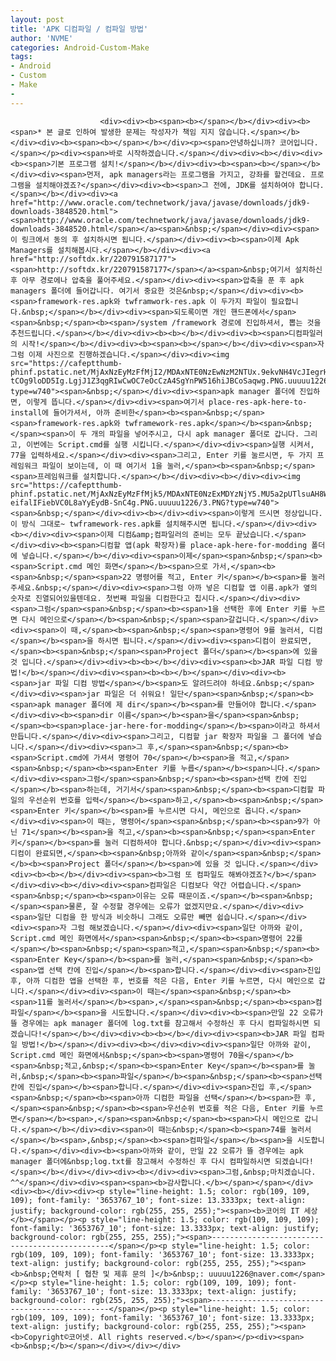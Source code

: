 ```yaml
---
layout: post
title: 'APK 디컴파일 / 컴파일 방법'
author: 'NVME'
categories: Android-Custom-Make
tags:
- Android
- Custom
- Make
-
---
```



<script> location.href='https://cafe.naver.com/develoid/805831' ; </script>


















						<div><div><b><span><b></span></b></div><div><b><span>* 본 글로 인하여 발생한 문제는 작성자가 책임 지지 않습니다.</span></b></div><div><b><span><b></span></b></div><p><span>안녕하십니까? 코어입니다.</span></p><div><span>바로 시작하겠습니다.</span></div><div><b></div><div><b><span>기본 프로그램 설치!</span></b></div><div><b><span><b></span></b></div><div><span>먼저, apk managers라는 프로그램을 가지고, 강좌를 할건데요. 프로그램을 설치해야겠죠?</span></div><div><b><span>그 전에, JDK를 설치하여야 합니다.</span></b></div><div><a href="http://www.oracle.com/technetwork/java/javase/downloads/jdk9-downloads-3848520.html"><span>http://www.oracle.com/technetwork/java/javase/downloads/jdk9-downloads-3848520.html</span></a><span>&nbsp;</span></div><div><span>이 링크에서 동의 후 설치하시면 됩니다.</span></div><div><b><span>이제 Apk Managers를 설치해봅시다.</span></b></div><div><a href="http://softdx.kr/220791587177"><span>http://softdx.kr/220791587177</span></a><span>&nbsp;여기서 설치하신 후 아무 경로에나 압축을 풀어주세요.</span></div><div><span>압축을 푼 후 apk managers 폴더에 들어갑니다. 여기서 중요한 것은&nbsp;</span></div><div><b><span>framework-res.apk와 twframwork-res.apk 이 두가지 파일이 필요합니다.&nbsp;</span></b></div><div><span>되도록이면 개인 핸드폰에서</span><span>&nbsp;</span><b><span>/system /framework 경로에 진입하셔서, 뽑는 것을 추천드립니다.</span></b></div><div><b><b></b></div><div><b><span>디컴파일러의 시작!</span></b></div><div><b><span><b></span></b></div><div><span>자 그럼 이제 사진으로 진행하겠습니다.</span></div><div><img src="https://cafeptthumb-phinf.pstatic.net/MjAxNzEyMzFfMjI2/MDAxNTE0NzEwNzM2NTUx.9ekvNH4VcJIegrHh4s7D3yBIjW849VE-tCOg9loDD5Ig.LgjJ1Z3qgRIwCwOC7eOcCzA4SgYnPW516hiJBCoSaqwg.PNG.uuuuu1226/1.PNG?type=w740"><span>&nbsp;</span></div><div><span>apk manager 폴더에 진입하면, 이렇게 뜹니다.</span></div><div><span>여기서 place-res-apk-here-to-install에 들어가셔서, 아까 준비한</span><b><span>&nbsp;</span><span>framework-res.apk와 twframework-res.apk</span></b><span>&nbsp;</span><span>이 두 개의 파일을 넣어주시고, 다시 apk manager 폴더로 갑니다. 그리고, 이번에는 Script.cmd를 실행 시킵니다.</span></div><div><span>실행 시켜서, 77을 입력하세요.</span></div><div><span>그리고, Enter 키를 눌르시면, 두 가지 프레임워크 파일이 보이는데, 이 때 여기서 1을 눌러,</span><b><span>&nbsp;</span><span>프레임워크를 설치합니다.</span></b></div><div><b></div><div><img src="https://cafeptthumb-phinf.pstatic.net/MjAxNzEyMzFfMjk5/MDAxNTE0NzExMDYzNjY5.MU5a2pUTlsuAH8WU5hBgvZHaN8dFpzGst3CJFxPRLdkg.Vi8pZKcdtnsLbu6-eifalIFiebVC0L8aYyEydB-SnC4g.PNG.uuuuu1226/3.PNG?type=w740"><span>&nbsp;</span></div><div><b></div><div><span>이렇게 뜨시면 정상입니다. 이 방식 그대로~ twframework-res.apk를 설치해주시면 됩니다.</span></div><div><b></div><div><span>이제 디컴&amp;컴파일러의 준비는 모두 끝났습니다.</span></div><div><b><span>디컴할 앱(apk 확장자)를 place-apk-here-for-modding 폴더에 넣습니다.</span></b></div><div><span>이제</span><span>&nbsp;</span><b><span>Script.cmd 메인 화면</span></b><span>으로 가서,</span><b><span>&nbsp;</span><span>22 명령어를 적고, Enter 키</span></b><span>를 눌러주세요.&nbsp;</span></div><div><span>그럼 아까 넣은 디컴할 앱 이름.apk가 옆의 숫자로 진열되어있을텐데요. 첫번째 파일을 디컴한다고 칩시다.</span></div><div><span>그럼</span><span>&nbsp;</span><b><span>1을 선택한 후에 Enter 키를 누르면 다시 메인으로</span></b><span>&nbsp;</span><span>갈겁니다.</span></div><div><span>이 때,</span><b><span>&nbsp;</span><span>명령어 9를 눌러서, 디컴</span></b><span>을 하시면 됩니다.</span></div><div><span>디컴이 완료되면,</span><b><span>&nbsp;</span><span>Project 폴더</span></b><span>에 있을 것 입니다.</span></div><div><b><b></b></div><div><span><b>JAR 파일 디컴 방법!</b></span></div><div><span><b><b></b></span></div><div><b><span>jar 파일 디컴 방법</span></b><span>도 알려드려야 하네요.&nbsp;</span></div><div><span>jar 파일은 더 쉬워요! 일단</span><span>&nbsp;</span><b><span>apk manager 폴더에 제 dir</span></b><span>를 만들어야 합니다.</span></div><div><b><span>dir 이름</span></b><span>을</span><span>&nbsp;</span><b><span>place-jar-here-for-modding</span></b><span>이라고 하셔서 만듭니다.</span></div><div><span>그리고, 디컴할 jar 확장자 파일을 그 폴더에 넣습니다.</span></div><div><span>그 후,</span><span>&nbsp;</span><b><span>Script.cmd에 가셔서 명령어 70</span></b><span>을 적고,</span><span>&nbsp;</span><b><span>Enter 키를 누릅</span></b><span>니다.</span></div><div><span>그럼</span><span>&nbsp;</span><b><span>선택 칸에 진입</span></b><span>하는데, 거기서</span><span>&nbsp;</span><b><span>디컴할 파일의 우선순위 번호를 입력</span></b><span>하고,</span><b><span>&nbsp;</span><span>Enter 키</span></b><span>를 누르시면 다시, 메인으로 옵니다.</span></div><div><span>이 때는, 명령어</span><span>&nbsp;</span><b><span>9가 아닌 71</span></b><span>을 적고,</span><b><span>&nbsp;</span><span>Enter 키</span></b><span>를 눌러 디컴하셔야 합니다.&nbsp;</span></div><div><span>디컴이 완료되면,</span><b><span>&nbsp;아까와 같이</span><span>&nbsp;</span></b><b><span>Project 폴더</span></b><span>에 있을 것 입니다.</span></div><div><b><b></b></div><div><span><b>그럼 또 컴파일도 해봐야겠죠?</b></span></div><div><b></div><div><span>컴파일은 디컴보다 약간 어렵습니다.</span><span>&nbsp;</span><b><span>이유는 오류 때문이죠.</span></b><span>&nbsp;</span><span>물론, 잘 수정할 경우에는 오류가 없겠지만요.</span></div><div><span>일단 디컴을 한 방식과 비슷하니 그래도 오류만 빼면 쉽습니다.</span></div><div><span>자 그럼 해보겠습니다.</span></div><div><span>일단 아까와 같이, Script.cmd 메인 화면에서</span><span>&nbsp;</span><b><span>명령어 22를</span></b><span>&nbsp;</span><span>적고,</span><span>&nbsp;</span><b><span>Enter Key</span></b><span>를 눌러,</span><span>&nbsp;</span><b><span>앱 선택 칸에 진입</span></b><span>합니다.</span></div><div><span>진입 후, 아까 디컴한 앱을 선택한 후, 번호를 적은 다음, Enter 키를 누르면, 다시 메인으로 갑니다.</span></div><div><span>이 때는</span><span>&nbsp;</span><b><span>11를 눌러서</span></b><span>,</span><span>&nbsp;</span><b><span>컴파일</span></b><span>을 시도합니다.</span></div><div><b><span>만일 22 오류가 뜰 경우에는 apk manager 폴더에 log.txt를 참고해서 수정하신 후 다시 컴파일하시면 되겠습니다!</span></b></div><div><b><b></b></div><div><span><b>JAR 파일 컴파일 방법!</b></span></div><div><b></div><div><div><span>일단 아까와 같이, Script.cmd 메인 화면에서&nbsp;</span><b><span>명령어 70을</span></b><span>&nbsp;적고,&nbsp;</span><b><span>Enter Key</span></b><span>를 눌러,&nbsp;</span><b><span>파일</span></b><span>&nbsp;</span><b><span>선택 칸에 진입</span></b><span>합니다.</span></div><div><span>진입 후,</span><span>&nbsp;</span><b><span>아까 디컴한 파일을 선택</span></b><span>한 후,</span><span>&nbsp;</span><b><span>우선순위 번호를 적은 다음, Enter 키를 누르면</span></b><span>,</span><span>&nbsp;</span><b><span>다시 메인으로 갑니다.</span></b></div><div><span>이 때는&nbsp;</span><b><span>74를 눌러서</span></b><span>,&nbsp;</span><b><span>컴파일</span></b><span>을 시도합니다.</span></div><div><b><span>아까와 같이, 만일 22 오류가 뜰 경우에는 apk manager 폴더에&nbsp;log.txt를 참고해서 수정하신 후 다시 컴파일하시면 되겠습니다!</span></b></div></div><div><b></div><div><span>그럼,&nbsp;마치겠습니다. ^^</span></div><div><span><span><b>감사합니다.</b></span></span></div><div><b></div><div><p style="line-height: 1.5; color: rgb(109, 109, 109); font-family: '3653767_10'; font-size: 13.3333px; text-align: justify; background-color: rgb(255, 255, 255);"><span><b>코어의 IT 세상</b></span></p><p style="line-height: 1.5; color: rgb(109, 109, 109); font-family: '3653767_10'; font-size: 13.3333px; text-align: justify; background-color: rgb(255, 255, 255);"><span>-----------------------------------------------</span></p><p style="line-height: 1.5; color: rgb(109, 109, 109); font-family: '3653767_10'; font-size: 13.3333px; text-align: justify; background-color: rgb(255, 255, 255);"><span><b>&nbsp;연락처 [ 협찬 및 제휴 문의 ]</b>&nbsp;: uuuuu1226@naver.com</span></p><p style="line-height: 1.5; color: rgb(109, 109, 109); font-family: '3653767_10'; font-size: 13.3333px; text-align: justify; background-color: rgb(255, 255, 255);"><span>-----------------------------------------------</span></p><p style="line-height: 1.5; color: rgb(109, 109, 109); font-family: '3653767_10'; font-size: 13.3333px; text-align: justify; background-color: rgb(255, 255, 255);"><span><b>Copyright©코어넷. All rights reserved.</b></span></p><div><span><b>&nbsp;</b></span></div></div></div>
